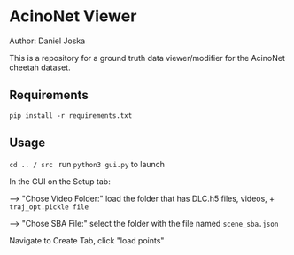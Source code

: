 # AcinoNet Viewer

Author:     Daniel Joska

This is a repository for a ground truth data viewer/modifier for the AcinoNet cheetah dataset.

## Requirements

`pip install -r requirements.txt`

## Usage

`cd .. / src ` run `python3 gui.py` to launch

In the GUI on the Setup tab:

--> "Chose Video Folder:" load the folder that has DLC.h5 files, videos, + `traj_opt.pickle file`

--> "Chose SBA File:" select the folder with the file named `scene_sba.json`

Navigate to Create Tab, click "load points"

